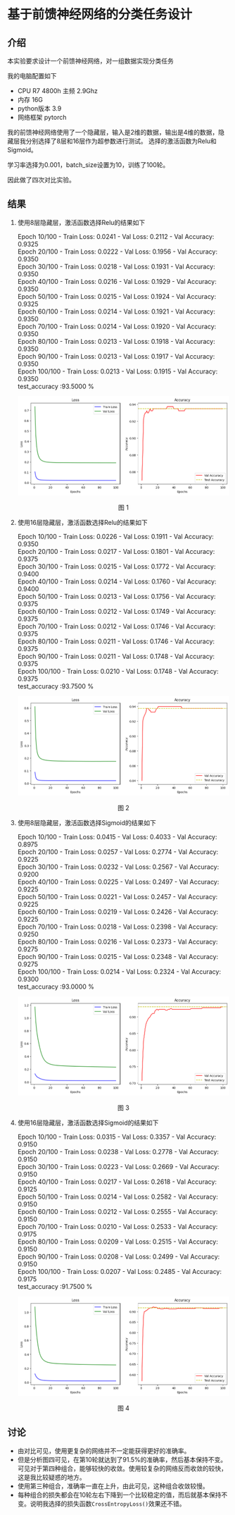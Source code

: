 # 基于前馈神经网络的分类任务设计

## 介绍

本实验要求设计一个前馈神经网络，对一组数据实现分类任务

我的电脑配置如下

* CPU R7 4800h 主频 2.9Ghz
* 内存 16G
* python版本 3.9
* 网络框架 pytorch

我的前馈神经网络使用了一个隐藏层，输入是2维的数据，输出是4维的数据，隐藏层我分别选择了8层和16层作为超参数进行测试。
选择的激活函数为Relu和Sigmoid。

学习率选择为0.001，batch_size设置为10，训练了100轮。

因此做了四次对比实验。

## 结果

1. 使用8层隐藏层，激活函数选择Relu的结果如下
   
    Epoch 10/100 - Train Loss: 0.0241 - Val Loss: 0.2112 - Val Accuracy: 0.9325  
    Epoch 20/100 - Train Loss: 0.0222 - Val Loss: 0.1956 - Val Accuracy: 0.9350  
    Epoch 30/100 - Train Loss: 0.0218 - Val Loss: 0.1931 - Val Accuracy: 0.9350  
    Epoch 40/100 - Train Loss: 0.0216 - Val Loss: 0.1929 - Val Accuracy: 0.9350  
    Epoch 50/100 - Train Loss: 0.0215 - Val Loss: 0.1924 - Val Accuracy: 0.9325  
    Epoch 60/100 - Train Loss: 0.0214 - Val Loss: 0.1921 - Val Accuracy: 0.9350  
    Epoch 70/100 - Train Loss: 0.0214 - Val Loss: 0.1920 - Val Accuracy: 0.9350  
    Epoch 80/100 - Train Loss: 0.0213 - Val Loss: 0.1918 - Val Accuracy: 0.9350  
    Epoch 90/100 - Train Loss: 0.0213 - Val Loss: 0.1917 - Val Accuracy: 0.9350  
    Epoch 100/100 - Train Loss: 0.0213 - Val Loss: 0.1915 - Val Accuracy: 0.9350  
    test_accuracy :93.5000 %  

    ![](image.png "图1")
    <center>图 1</center>

1. 使用16层隐藏层，激活函数选择Relu的结果如下

    Epoch 10/100 - Train Loss: 0.0226 - Val Loss: 0.1911 - Val Accuracy: 0.9350  
    Epoch 20/100 - Train Loss: 0.0217 - Val Loss: 0.1801 - Val Accuracy: 0.9375  
    Epoch 30/100 - Train Loss: 0.0215 - Val Loss: 0.1772 - Val Accuracy: 0.9400  
    Epoch 40/100 - Train Loss: 0.0214 - Val Loss: 0.1760 - Val Accuracy: 0.9400  
    Epoch 50/100 - Train Loss: 0.0213 - Val Loss: 0.1756 - Val Accuracy: 0.9375  
    Epoch 60/100 - Train Loss: 0.0212 - Val Loss: 0.1749 - Val Accuracy: 0.9375  
    Epoch 70/100 - Train Loss: 0.0212 - Val Loss: 0.1746 - Val Accuracy: 0.9375  
    Epoch 80/100 - Train Loss: 0.0211 - Val Loss: 0.1746 - Val Accuracy: 0.9375  
    Epoch 90/100 - Train Loss: 0.0211 - Val Loss: 0.1748 - Val Accuracy: 0.9375  
    Epoch 100/100 - Train Loss: 0.0210 - Val Loss: 0.1748 - Val Accuracy: 0.9375  
    test_accuracy :93.7500 %  

    ![](image-1.png "图2")
    <center>图 2</center>

3. 使用8层隐藏层，激活函数选择Sigmoid的结果如下

    Epoch 10/100 - Train Loss: 0.0415 - Val Loss: 0.4033 - Val Accuracy: 0.8975  
    Epoch 20/100 - Train Loss: 0.0257 - Val Loss: 0.2774 - Val Accuracy: 0.9225  
    Epoch 30/100 - Train Loss: 0.0232 - Val Loss: 0.2567 - Val Accuracy: 0.9200  
    Epoch 40/100 - Train Loss: 0.0225 - Val Loss: 0.2497 - Val Accuracy: 0.9225  
    Epoch 50/100 - Train Loss: 0.0221 - Val Loss: 0.2457 - Val Accuracy: 0.9225  
    Epoch 60/100 - Train Loss: 0.0219 - Val Loss: 0.2426 - Val Accuracy: 0.9225  
    Epoch 70/100 - Train Loss: 0.0218 - Val Loss: 0.2398 - Val Accuracy: 0.9250  
    Epoch 80/100 - Train Loss: 0.0216 - Val Loss: 0.2373 - Val Accuracy: 0.9275  
    Epoch 90/100 - Train Loss: 0.0215 - Val Loss: 0.2348 - Val Accuracy: 0.9275  
    Epoch 100/100 - Train Loss: 0.0214 - Val Loss: 0.2324 - Val Accuracy: 0.9300  
    test_accuracy :93.0000 %  

    ![](image-2.png "图3")
    <center>图 3</center>


4. 使用16层隐藏层，激活函数选择Sigmoid的结果如下

    Epoch 10/100 - Train Loss: 0.0315 - Val Loss: 0.3357 - Val Accuracy: 0.9150  
    Epoch 20/100 - Train Loss: 0.0238 - Val Loss: 0.2778 - Val Accuracy: 0.9150  
    Epoch 30/100 - Train Loss: 0.0223 - Val Loss: 0.2669 - Val Accuracy: 0.9150  
    Epoch 40/100 - Train Loss: 0.0217 - Val Loss: 0.2618 - Val Accuracy: 0.9125  
    Epoch 50/100 - Train Loss: 0.0214 - Val Loss: 0.2582 - Val Accuracy: 0.9150  
    Epoch 60/100 - Train Loss: 0.0212 - Val Loss: 0.2555 - Val Accuracy: 0.9150  
    Epoch 70/100 - Train Loss: 0.0210 - Val Loss: 0.2533 - Val Accuracy: 0.9175  
    Epoch 80/100 - Train Loss: 0.0209 - Val Loss: 0.2515 - Val Accuracy: 0.9150  
    Epoch 90/100 - Train Loss: 0.0208 - Val Loss: 0.2499 - Val Accuracy: 0.9150  
    Epoch 100/100 - Train Loss: 0.0207 - Val Loss: 0.2485 - Val Accuracy: 0.9175  
    test_accuracy :91.7500 %  

    ![](image-3.png "图4")
    <center>图 4</center>

## 讨论

* 由对比可见，使用更复杂的网络并不一定能获得更好的准确率。
* 但是分析图四可见，在第10轮就达到了91.5%的准确率，然后基本保持不变。可见对于第四种组合，能够较快的收敛。使用较复杂的网络反而收敛的较快，这是我比较疑惑的地方。
* 使用第三种组合，准确率一直在上升，由此可见，这种组合收敛较慢。
* 每种组合的损失都会在10轮左右下降到一个比较稳定的值，而后就基本保持不变。说明我选择的损失函数`CrossEntropyLoss()`效果还不错。

